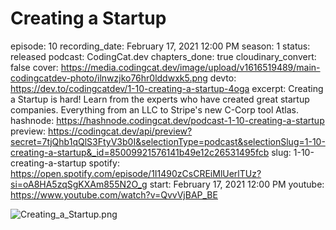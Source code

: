 # Creating a Startup

episode: 10
recording_date: February 17, 2021 12:00 PM
season: 1
status: released
podcast: CodingCat.dev
chapters_done: true
cloudinary_convert: false
cover: https://media.codingcat.dev/image/upload/v1616519489/main-codingcatdev-photo/ilnwzjko76hr0lddwxk5.png
devto: https://dev.to/codingcatdev/1-10-creating-a-startup-4oga
excerpt: Creating a Startup is hard! Learn from the experts who have created great startup companies. Everything from an LLC to Stripe's new C-Corp tool Atlas.
hashnode: https://hashnode.codingcat.dev/podcast-1-10-creating-a-startup
preview: https://codingcat.dev/api/preview?secret=7tjQhb1qQlS3FtyV3b0I&selectionType=podcast&selectionSlug=1-10-creating-a-startup&_id=85009921576141b49e12c26531495fcb
slug: 1-10-creating-a-startup
spotify: https://open.spotify.com/episode/1I1490zCsCREiMlUerlTUz?si=oA8HA5zqSgKXAm855N2O_g
start: February 17, 2021 12:00 PM
youtube: https://www.youtube.com/watch?v=QvvVjBAP_BE

![Creating_a_Startup.png](Creating_a_Startup.png)